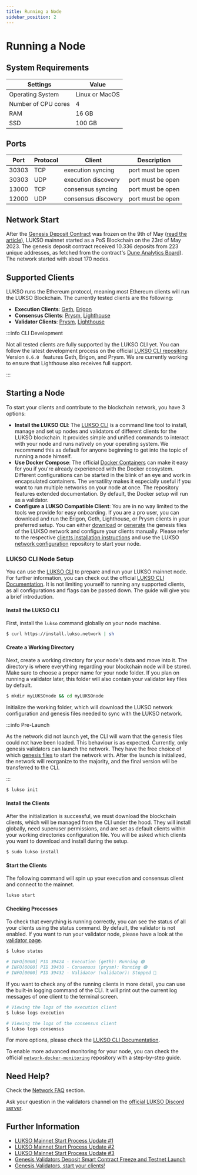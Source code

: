 ```yaml
---
title: Running a Node
sidebar_position: 2
---
```


# Running a Node

## System Requirements

| Settings            | Value          |
| ------------------- | -------------- |
| Operating System    | Linux or MacOS |
| Number of CPU cores | 4              |
| RAM                 | 16 GB          |
| SSD                 | 100 GB         |

## Ports

| Port  | Protocol | Client              | Description       |
| ----- | -------- | ------------------- | ----------------- |
| 30303 | TCP      | execution syncing   | port must be open |
| 30303 | UDP      | execution discovery | port must be open |
| 13000 | TCP      | consensus syncing   | port must be open |
| 12000 | UDP      | consensus discovery | port must be open |

## Network Start

After the [Genesis Deposit Contract](https://etherscan.io/address/0x42000421dd80D1e90E56E87e6eE18D7770b9F8cC#code) was frozen on the 9th of May ([read the article](https://medium.com/lukso/genesis-validators-deposit-smart-contract-freeze-and-testnet-launch-c5f7b568b1fc)), LUKSO mainnet started as a PoS Blockchain on the 23rd of May 2023. The genesis deposit contract received 10.336 deposits from 223 unique addresses, as fetched from the contract's [Dune Analytics Board](https://dune.com/hmc/lukso-genesis-validators)). The network started with about 170 nodes.

## Supported Clients

LUKSO runs the Ethereum protocol, meaning most Ethereum clients will run the LUKSO Blockchain. The currently tested clients are the following:

- **Execution Clients**: [Geth](https://geth.ethereum.org/), [Erigon](https://github.com/ledgerwatch/erigon)
- **Consensus Clients**: [Prysm](https://github.com/prysmaticlabs/prysm), [Lighthouse](https://github.com/sigp/lighthouse)
- **Validator Clients**: [Prysm](https://docs.prylabs.network/docs/how-prysm-works/prysm-validator-client), [Lighthouse](https://github.com/sigp/lighthouse)

:::info CLI Development

Not all tested clients are fully supported by the LUKSO CLI yet. You can follow the latest development process on the official [LUKSO CLI repository](https://github.com/lukso-network/tools-lukso-cli/). Version `0.6.0 ` features Geth, Erigon, and Prysm. We are currently working to ensure that Lighthouse also receives full support.

:::

## Starting a Node

To start your clients and contribute to the blockchain network, you have 3 options:

- **Install the LUKSO CLI**: The [LUKSO CLI](https://github.com/lukso-network/tools-lukso-cli) is a command line tool to install, manage and set up nodes and validators of different clients for the LUKSO blockchain. It provides simple and unified commands to interact with your node and runs natively on your operating system. We recommend this as default for anyone beginning to get into the topic of running a node himself.
- **Use Docker Compose**: The official [Docker Containers](https://github.com/lukso-network/network-docker-containers) can make it easy for you if you're already experienced with the Docker ecosystem. Different configurations can be started in the blink of an eye and work in encapsulated containers. The versatility makes it especially useful if you want to run multiple networks on your node at once. The repository features extended documentation. By default, the Docker setup will run as a validator.
- **Configure a LUKSO Compatible Client**: You are in no way limited to the tools we provide for easy onboarding. If you are a pro user, you can download and run the Erigon, Geth, Lighthouse, or Prysm clients in your preferred setup. You can either [download](https://deposit.mainnet.lukso.network/) or [generate](https://github.com/lukso-network/tools-lodestar-genesis-ssz-generator/blob/spike/pos-from-the-start/packages/beacon-node/test/utils/README.md) the genesis files of the LUKSO network and configure your clients manually. Please refer to the respective [clients installation instructions](https://github.com/lukso-network/network-configs#binary-applications) and use the LUKSO [network configuration](https://github.com/lukso-network/network-configs/) repository to start your node.

### LUKSO CLI Node Setup

You can use the [LUKSO CLI](https://github.com/lukso-network/tools-lukso-cli) to prepare and run your LUKSO mainnet node. For further information, you can check out the official [LUKSO CLI Documentation](https://github.com/lukso-network/tools-lukso-cli/). It is not limiting yourself to running any supported clients, as all configurations and flags can be passed down. The guide will give you a brief introduction.

#### Install the LUKSO CLI

First, install the `lukso` command globally on your node machine.

```bash
$ curl https://install.lukso.network | sh
```

#### Create a Working Directory

Next, create a working directory for your node's data and move into it. The directory is where everything regarding your blockchain node will be stored. Make sure to choose a proper name for your node folder. If you plan on running a validator later, this folder will also contain your validator key files by default.

```bash
$ mkdir myLUKSOnode && cd myLUKSOnode
```

Initialize the working folder, which will download the LUKSO network configuration and genesis files needed to sync with the LUKSO network.

:::info Pre-Launch

As the network did not launch yet, the CLI will warn that the genesis files could not have been loaded. This behaviour is as expected. Currently, only genesis validators can launch the network. They have the free choice of which [genesis files](https://deposit.mainnet.lukso.network/) to start the network with. After the launch is initialized, the network will reorganize to the majority, and the final version will be transferred to the CLI.

:::

```bash
$ lukso init
```

#### Install the Clients

After the initialization is successful, we must download the blockchain clients, which will be managed from the CLI under the hood. They will install globally, need superuser permissions, and are set as default clients within your working directories configuration file. You will be asked which clients you want to download and install during the setup.

```bash
$ sudo lukso install
```

#### Start the Clients

The following command will spin up your execution and consensus client and connect to the mainnet.

```sh
lukso start
```

#### Checking Processes

To check that everything is running correctly, you can see the status of all your clients using the status command. By default, the validator is not enabled. If you want to run your validator node, please have a look at the [validator page](./become-a-validator.md).

```bash
$ lukso status

# INFO[0000] PID 39424 - Execution (geth): Running 🟢
# INFO[0000] PID 39430 - Consensus (prysm): Running 🟢
# INFO[0000] PID 39432 - Validator (validator): Stopped 🔘
```

If you want to check any of the running clients in more detail, you can use the built-in logging command of the CLI. It will print out the current log messages of one client to the terminal screen.

```bash
# Viewing the logs of the execution client
$ lukso logs execution

# Viewing the logs of the consensus client
$ lukso logs consensus
```

For more options, please check the [LUKSO CLI Documentation](https://github.com/lukso-network/tools-lukso-cli).

To enable more advanced monitoring for your node, you can check the official [`network-docker-monitoring`](https://github.com/lukso-network/network-docker-monitoring) repository with a step-by-step guide.

## Need Help?

Check the [Network FAQ](../faq/validator.md) section.

Ask your question in the validators channel on the [official LUKSO Discord server](https://discord.gg/lukso).

## Further Information

- [LUKSO Mainnet Start Process Update #1](https://medium.com/lukso/the-puzzle-comes-together-milestone-update-2022-7b69571f63a2)
- [LUKSO Mainnet Start Process Update #2](https://medium.com/lukso/lukso-mainnet-timeline-and-process-dd997fe811c8)
- [LUKSO Mainnet Start Process Update #3](https://medium.com/lukso/its-happening-the-genesis-validators-are-coming-ce5e07935df6)
- [Genesis Validators Deposit Smart Contract Freeze and Testnet Launch](https://medium.com/lukso/genesis-validators-deposit-smart-contract-freeze-and-testnet-launch-c5f7b568b1fc)
- [Genesis Validators, start your clients!](https://medium.com/lukso/genesis-validators-start-your-clients-fe01db8f3fba)
